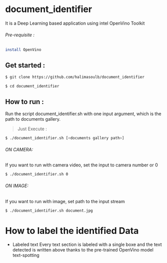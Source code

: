 # document_identifier
It is a Deep Learning based application using intel OpenVino Toolkit
###### Pre-requisite :
```bash
install OpenVino
```
## Get started :
```bash
$ git clone https://github.com/halimasoulb/document_identifier
```
```bash
$ cd document_identifier
```
## How to run :
Run the script document_identifier.sh with one input argument, which is the path to documents gallery.
>Just Execute :
```bash
$ ./document_identifier.sh [<documents gallery path>]
```
###### ON CAMERA:
If you want to run with camera video, set the input to camera number or 0
```bash
$ ./document_identifier.sh 0
```
######  ON IMAGE: 
If you want to run with image, set path to the input stream
```bash
$ ./document_identifier.sh document.jpg
```
# How to label the identified Data
- Labeled text
  Every text section is labeled with a single boxe and the text detected is written above thanks to the pre-trained OpenVino model text-spotting







